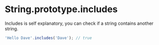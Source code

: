 # String.prototype.includes

Includes is self explanatory, you can check if a string contains another string.

```javascript
'Hello Dave'.includes('Dave'); // true
```
